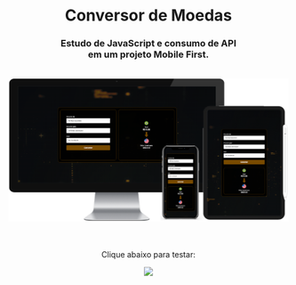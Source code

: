 <h1 align="center">
  Conversor de Moedas</h1>
<h3 align="center">Estudo de JavaScript e consumo de API
  <br>em um projeto Mobile First.</h3>
<br>

<div align="center">
  <img width="800px" src="https://github.com/feliperyo/currency-converter/blob/master/assets/mockup.png?raw=true"/>
</div>

<br>
<div align="center">
  <br>
  <p>Clique abaixo para testar:</p>
<a href="https://feliperyo.github.io/currency-converter/" target="_blank"><img src="https://img.shields.io/website-up-down-green-red/http/cv.lbesson.qc.to.svg"></a>
</div>
